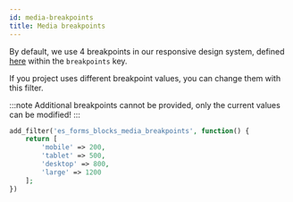 ```yaml
---
id: media-breakpoints
title: Media breakpoints
---
```


By default, we use 4 breakpoints in our responsive design system, defined [here](https://github.com/infinum/eightshift-forms/blob/develop/src/Blocks/manifest.json) within the `breakpoints` key.

If you project uses different breakpoint values, you can change them with this filter.

:::note
Additional breakpoints cannot be provided, only the current values can be modified!
:::

```php
add_filter('es_forms_blocks_media_breakpoints', function() {
	return [
		'mobile' => 200,
		'tablet' => 500,
		'desktop' => 800,
		'large' => 1200
	];
})

